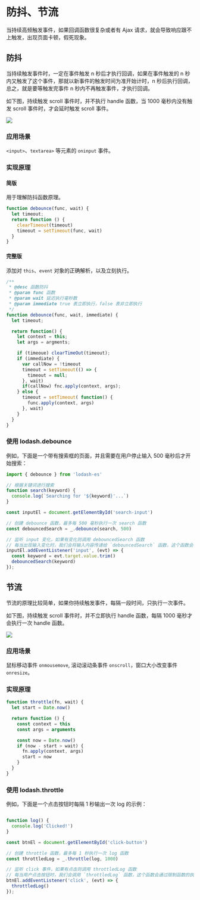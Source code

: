 # 防抖、节流

当持续高频触发事件，如果回调函数很复杂或者有 Ajax 请求，就会导致响应跟不上触发，出现页面卡顿，假死现象。

## 防抖

当持续触发事件时，一定在事件触发 n 秒后才执行回调，如果在事件触发的 n 秒内又触发了这个事件，那就以新事件的触发时间为准开始计时，n 秒后执行回调，总之，就是要等触发完事件 n 秒内不再触发事件，才执行回调。

如下图，持续触发 scroll 事件时，并不执行 handle 函数，当 1000 毫秒内没有触发 scroll 事件时，才会延时触发 scroll 事件。

![](http://image.newarea.site/2024-01-07-22-07-01.jpg)

### 应用场景

`<input>`、`textarea>` 等元素的 `oninput` 事件。

### 实现原理

#### 简版

用于理解防抖函数原理。

```js
function debounce(func, wait) {
  let timeout;
  return function () {
    clearTimeout(timeout)
    timeout = setTimeout(func, wait)
  }
}
```

#### 完整版

添加对 `this`、`event` 对象的正确解析，以及立刻执行。

```js
/**
 * @desc 函数防抖
 * @param func 函数
 * @param wait 延迟执行毫秒数
 * @param immediate true 表立即执行，false 表非立即执行
 */
function debounce(func, wait, immediate) {
  let timeout;

  return function() {
    let context = this;
    let args = argments;

    if (timeoue) clearTimeOut(timeout);
    if (immediate) {
      var callNow = !timeout
      timeout = setTimeout(() => {
        timeout = null;
      }, wait)
      if(callNow) fnc.apply(context, args);
    } else {
      timeout = setTimeout( function() {
        func.apply(context, args)
      }, wait)
    }
  }
}
```

### 使用 lodash.debounce

例如，下面是一个带有搜索框的页面，并且需要在用户停止输入 500 毫秒后才开始搜索：

```js
import { debounce } from 'lodash-es'

// 根据关键词进行搜索
function search(keyword) {
  console.log(`Searching for '${keyword}'...`)
}

const inputEl = document.getElementById('search-input')

// 创建 debounce 函数，最多每 500 毫秒执行一次 search 函数
const debouncedSearch = _.debounce(search, 500)

// 监听 input 变化，如果有变化则调用 debouncedSearch 函数
// 每当出现输入变化时，我们会将输入内容传递给 `debouncedSearch` 函数，这个函数会将搜索操作延迟 500 毫秒后执行。因此，只有用户停止输入 500 毫秒之后，才会真正执行搜索操作
inputEl.addEventListener('input', (evt) => {
  const keyword = evt.target.value.trim()
  debouncedSearch(keyword)
});
```

## 节流

节流的原理比较简单，如果你持续触发事件，每隔一段时间，只执行一次事件。

如下图，持续触发 scroll 事件时，并不立即执行 handle 函数，每隔 1000 毫秒才会执行一次 handle 函数。

![](http://image.newarea.site/2024-01-07-22-07-02.jpg)

### 应用场景

鼠标移动事件 `onmousemove`, 滚动滚动条事件 `onscroll`，窗口大小改变事件 `onresize`。

### 实现原理

```js
function throttle(fn, wait) {
  let start = Date.now()

  return function () {
    const context = this
    const args = arguments

    const now = Date.now()
    if (now - start > wait) {
      fn.apply(context, args)
      start = now
    }
  }
}
```

### 使用 lodash.throttle

例如，下面是一个点击按钮时每隔 1 秒输出一次 log 的示例：

```js

function log() {
  console.log('Clicked!')
}

const btnEl = document.getElementById('click-button')

// 创建 throttle 函数，最多每 1 秒执行一次 log 函数
const throttledLog = _.throttle(log, 1000)

// 监听 click 事件，如果有点击则调用 throttledLog 函数
// 每当用户点击按钮时，我们会调用 `throttledLog` 函数，这个函数会通过限制函数的执行频率，保证每隔 1 秒钟输出一条日志。即使用户连续点击按钮，也只有第一次点击可以触发函数的执行，后续的点击都会被忽略
btnEl.addEventListener('click', (evt) => {
  throttledLog()
});
```
